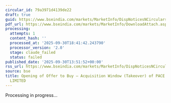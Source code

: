 ```yaml
---
circular_id: 79a3971d4139de22
draft: true
guid: https://www.bseindia.com/markets/MarketInfo/DispNoticesNCirculars.aspx?Noticeid={3301F0BA-7778-4E7A-B8BE-E3A20F7F86F4}&noticeno=20250930-67&dt=09/30/2025&icount=67&totcount=114&flag=0
pdf_url: https://www.bseindia.com/markets/MarketInfo/DownloadAttach.aspx?id=20250930-67&attachedId=394d43c2-6c86-4f03-a03d-0c10a98a6ad1
processing:
  attempts: 1
  content_hash: ''
  processed_at: '2025-09-30T18:41:42.243790'
  processor_version: '2.0'
  stage: claude_failed
  status: failed
published_date: '2025-09-30T13:51:52+00:00'
rss_url: https://www.bseindia.com/markets/MarketInfo/DispNoticesNCirculars.aspx?Noticeid={3301F0BA-7778-4E7A-B8BE-E3A20F7F86F4}&noticeno=20250930-67&dt=09/30/2025&icount=67&totcount=114&flag=0
source: bse
title: Opening of Offer to Buy – Acquisition Window (Takeover) of PACE AUTOMATION
  LIMITED
---
```


Processing in progress...
